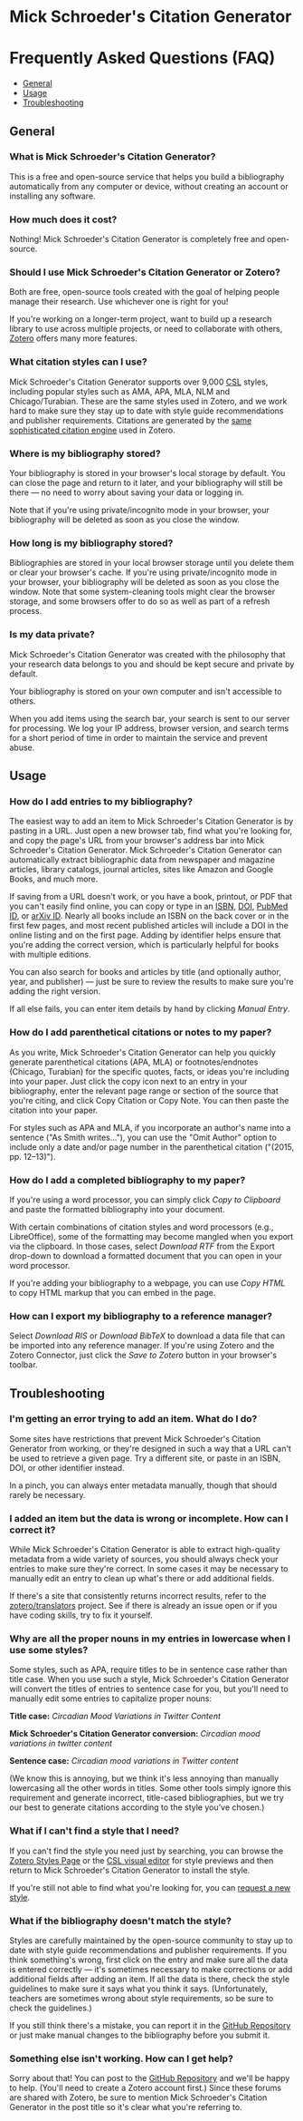 # Mick Schroeder's Citation Generator 
# Frequently Asked Questions (FAQ)

<nav>
  <ul>
  	<li><a href="#general">General</a></li>
  	<li><a href="#usage">Usage</a></li>
  	<li><a href="#troubleshooting">Troubleshooting</a></li>
  </ul>
</nav>

## General

### What is Mick Schroeder's Citation Generator?

This is a free and open-source service that helps you build a bibliography automatically from any computer or device, without creating an account or installing any software. 

### How much does it cost?

Nothing! Mick Schroeder's Citation Generator is completely free and open-source.

### Should I use Mick Schroeder's Citation Generator or Zotero?

Both are free, open-source tools created with the goal of helping people manage their research. Use whichever one is right for you!

If you're working on a longer-term project, want to build up a research library to use across multiple projects, or need to collaborate with others, [Zotero] offers many more features.

### What citation styles can I use?

Mick Schroeder's Citation Generator supports over 9,000 [CSL](http://citationstyles.org/) styles, including popular styles such as AMA, APA, MLA, NLM and Chicago/Turabian. These are the same styles used in Zotero, and we work hard to make sure they stay up to date with style guide recommendations and publisher requirements. Citations are generated by the [same sophisticated citation engine](https://github.com/Juris-M/citeproc-js) used in Zotero.

### Where is my bibliography stored?

Your bibliography is stored in your browser's local storage by default. You can close the page and return to it later, and your bibliography will still be there — no need to worry about saving your data or logging in.

Note that if you're using private/incognito mode in your browser, your bibliography will be deleted as soon as you close the window.

### How long is my bibliography stored?

Bibliographies are stored in your local browser storage until you delete them or clear your browser's cache. If you're using private/incognito mode in your browser, your bibliography will be deleted as soon as you close the window. Note that some system-cleaning tools might clear the browser storage, and some browsers offer to do so as well as part of a refresh process.

<h3 id="privacy">Is my data private?</h3>

Mick Schroeder's Citation Generator was created with the philosophy that your research data belongs to you and should be kept secure and private by default.

Your bibliography is stored on your own computer and isn't accessible to others.

When you add items using the search bar, your search is sent to our server for processing. We log your IP address, browser version, and search terms for a short period of time in order to maintain the service and prevent abuse.

## Usage

### How do I add entries to my bibliography?

The easiest way to add an item to Mick Schroeder's Citation Generator is by pasting in a URL. Just open a new browser tab, find what you're looking for, and copy the page's URL from your browser's address bar into Mick Schroeder's Citation Generator. Mick Schroeder's Citation Generator can automatically extract bibliographic data from newspaper and magazine articles, library catalogs, journal articles, sites like Amazon and Google Books, and much more.

If saving from a URL doesn't work, or you have a book, printout, or PDF that you can't easily find online, you can copy or type in an [ISBN](https://en.wikipedia.org/wiki/International_Standard_Book_Number), [DOI](https://en.wikipedia.org/wiki/Digital_object_identifier), [PubMed ID](https://en.wikipedia.org/wiki/PubMed#PubMed_identifier), or [arXiv ID](https://arxiv.org/help/arxiv_identifier). Nearly all books include an ISBN on the back cover or in the first few pages, and most recent published articles will include a DOI in the online listing and on the first page. Adding by identifier helps ensure that you're adding the correct version, which is particularly helpful for books with multiple editions.

You can also search for books and articles by title (and optionally author, year, and publisher) — just be sure to review the results to make sure you're adding the right version.

If all else fails, you can enter item details by hand by clicking <i>Manual Entry</i>.

### How do I add parenthetical citations or notes to my paper?

As you write, Mick Schroeder's Citation Generator can help you quickly generate parenthetical citations (APA, MLA) or footnotes/endnotes (Chicago, Turabian) for the specific quotes, facts, or ideas you're including into your paper. Just click the copy icon next to an entry in your bibliography, enter the relevant page range or section of the source that you're citing, and click Copy Citation or Copy Note. You can then paste the citation into your paper.

For styles such as APA and MLA, if you incorporate an author's name into a sentence ("As Smith writes…"), you can use the "Omit Author" option to include only a date and/or page number in the parenthetical citation ("(2015, pp. 12–13)").

### How do I add a completed bibliography to my paper?

If you're using a word processor, you can simply click <i>Copy to Clipboard</i> and paste the formatted bibliography into your document.

With certain combinations of citation styles and word processors (e.g., LibreOffice), some of the formatting may become mangled when you export via the clipboard. In those cases, select <i>Download RTF</i> from the Export drop-down to download a formatted document that you can open in your word processor.

If you're adding your bibliography to a webpage, you can use <i>Copy HTML</i> to copy HTML markup that you can embed in the page.

### How can I export my bibliography to a reference manager?

Select <i>Download RIS</i> or <i>Download BibTeX</i> to download a data file that can be imported into any reference manager. If you're using Zotero and the Zotero Connector, just click the <i>Save to Zotero</i> button in your browser's toolbar.

## Troubleshooting

### I'm getting an error trying to add an item. What do I do?

Some sites have restrictions that prevent Mick Schroeder's Citation Generator from working, or they're designed in such a way that a URL can't be used to retrieve a given page. Try a different site, or paste in an ISBN, DOI, or other identifier instead.

In a pinch, you can always enter metadata manually, though that should rarely be necessary.

### I added an item but the data is wrong or incomplete. How can I correct it?

While Mick Schroeder's Citation Generator is able to extract high-quality metadata from a wide variety of sources, you should always check your entries to make sure they're correct. In some cases it may be necessary to manually edit an entry to clean up what's there or add additional fields.

If there's a site that consistently returns incorrect results, refer to the <a href="https://github.com/zotero/translators/">zotero/translators</a> project. See if there is already an issue open or if you have coding skills, try to fix it yourself.

<h3 id="sentence-case">Why are all the proper nouns in my entries in lowercase when I use some styles?</h3>

Some styles, such as APA, require titles to be in sentence case rather than title case. When you use such a style, Mick Schroeder's Citation Generator will convert the titles of entries to sentence case for you, but you'll need to manually edit some entries to capitalize proper nouns:

<p><b>Title case:</b> <i>Circadian Mood Variations in Twitter Content</i></p>
<p><b>Mick Schroeder's Citation Generator conversion:</b> <i>Circadian mood variations in twitter content</i></p>
<p><b>Sentence case:</b> <i>Circadian mood variations in <span style="color: #e52e3d; font-weight: bold;">T</span>witter content</i></p>

(We know this is annoying, but we think it's less annoying than manually lowercasing all the other words in titles. Some other tools simply ignore this requirement and generate incorrect, title-cased bibliographies, but we try our best to generate citations according to the style you’ve chosen.)

### What if I can't find a style that I need?

If you can't find the style you need just by searching, you can browse the [Zotero Styles Page](https://www.zotero.org/styles) or the [CSL visual editor](http://editor.citationstyles.org/searchByExample/) for style previews and then return to Mick Schroeder's Citation Generator to install the style.

If you're still not able to find what you're looking for, you can [request a new style](https://github.com/citation-style-language/styles/wiki/Requesting-Styles).

### What if the bibliography doesn't match the style?

Styles are carefully maintained by the open-source community to stay up to date with style guide recommendations and publisher requirements. If you think something's wrong, first click on the entry and make sure all the data is entered correctly — it's sometimes necessary to make corrections or add additional fields after adding an item. If all the data is there, check the style guidelines to make sure it says what you think it says. (Unfortunately, teachers are sometimes wrong about style requirements, so be sure to check the guidelines.)

If you still think there's a mistake, you can report it in the [GitHub Repository] or just make manual changes to the bibliography before you submit it.

<h3 id="help">Something else isn't working. How can I get help?</h3>

Sorry about that! You can post to the [GitHub Repository] and we'll be happy to help. (You'll need to create a Zotero account first.) Since these forums are shared with Zotero, be sure to mention Mick Schroeder's Citation Generator in the post title so it's clear what you're referring to.

[Zotero]: https://www.zotero.org
[GitHub Repository]: https://forums.zotero.org

